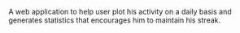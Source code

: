 A web application to help user plot his activity on a daily basis and generates statistics that encourages him to maintain his streak.
